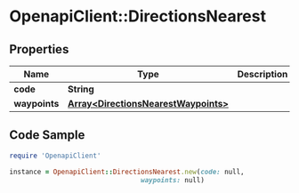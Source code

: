 # OpenapiClient::DirectionsNearest

## Properties

Name | Type | Description | Notes
------------ | ------------- | ------------- | -------------
**code** | **String** |  | [optional] 
**waypoints** | [**Array&lt;DirectionsNearestWaypoints&gt;**](DirectionsNearestWaypoints.md) |  | [optional] 

## Code Sample

```ruby
require 'OpenapiClient'

instance = OpenapiClient::DirectionsNearest.new(code: null,
                                 waypoints: null)
```


